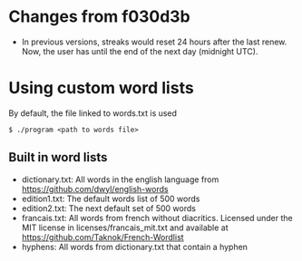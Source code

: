 # Changes from f030d3b
- In previous versions, streaks would reset 24 hours after the last renew.
  Now, the user has until the end of the next day (midnight UTC).

# Using custom word lists
By default, the file linked to words.txt is used
```
$ ./program <path to words file>
```

## Built in word lists

- dictionary.txt: All words in the english language from
  https://github.com/dwyl/english-words
- edition1.txt: The default words list of 500 words
- edition2.txt: The next default set of 500 words
- francais.txt: All words from french without diacritics. Licensed under
  the MIT license in licenses/francais_mit.txt and available at
  https://github.com/Taknok/French-Wordlist
- hyphens: All words from dictionary.txt that contain a hyphen

